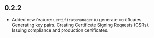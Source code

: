 ## 0.2.2

* Added new feature: `CertificateManager` to generate certificates.
    Generating key pairs.
    Creating Certificate Signing Requests (CSRs).
    Issuing compliance and production certificates.

